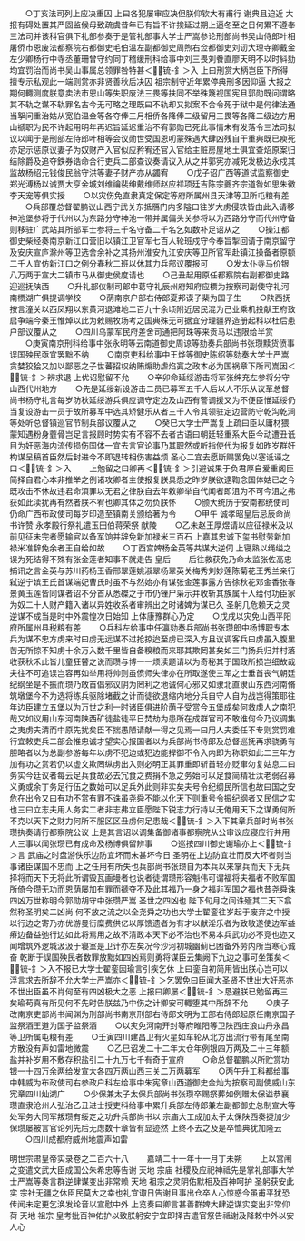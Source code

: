 <!-- { "loadSidebar": true } -->
　　○丁亥法司列上应决重囚  上曰各犯屡审应决但朕仰钦大有甫行  谢典且迫近  大报有碍处置其严固监候毋致疏虞昔年已有旨不许挨延过期上逼冬至之日何累不遵奉三法司并该科官俱下礼部参奏于是管礼部事大学士严嵩参论刑部尚书吴山侍郎叶相屠侨市恩废法都察院右都御史毛伯温左副都御史周煦右佥都御史刘讱大理寺卿戴金左少卿杨行中寺丞董珊曾守约同丁稽缓刑科给事中刘三畏刘餋直廖天明不以时紏劾均宜罚治而尚书吴山事属总领罪咎特甚＜锍-釒＞入  上曰刑赏大柄岂臣下所得擅专示私观此一端则赏亦非贤善秋后决囚  祖宗制守近年累停典刑多因仰逼  大报之期何輙测度朕意卖法市恩山等失职废法三畏等扶同不举殊篾视国宪且郭勋既问谓略其不轨之谋不轨罪名古今无可略之理既曰不轨却又拟案不合令死于狱中是何律法通当挐问重治姑从宽伯温金等各夺俸三月相侨各降俸二级留用三畏等各降二级边方用山禠职为民不许起用明年再迟旨延迟重治不宥郭勋已死此事情未有发落令三法司拟议以闻于是刑部左侍郎叶相等会议勋世受国恩叨蒙殊遇大肆凶残自干重典既已瘐死亦足示惩原议妻子为奴财产入官似应矜宥还官入官给主赃房屋地土俱宜查炤原案归结除爵及追夺鉄券诰命合行吏兵二部查议奏请议入从之并郭宪亦减死发极边永戍其监故杨绍元钱俊民翁守洪等妻子财产亦从蠲宥
　　○戊子诏广西等道试监察御史郑光溥杨以诚贾大亨金城刘维禴裴绅戴维师赵应祥项廷吉陈宗夔齐宗道昝如思朱徵李天宠等俱实授
　　○以灾伤免直隶真定保定等府所属州县天津等卫所屯粮有差
　　○兵部覆总督翟鹏议山西宁武关东抵鴈门内多隘口往岁大虏侵轶皆由此入请移神池堡参将于代州以为东路分守神池一带并属偏头关参将以为西路分守而代州守备则移驻广武站其所部军士参将三千名守备二千名乞如数补足诏从之
　　○操江都御史柴经奏南京新江口营旧以镇江卫官军七百人轮班戍守今奉旨掣回请于南京留守及安庆宣庐滁州等卫选舍余补之其扬州淮安九江安庆等卫所官军赴镇江操备者原额二千人宜仿新江口之例分春秋二班以休其力兵部议覆报可
　　○发太仆寺马价银八万两于宣大二镇市马从御史侯度请也
　　○己丑起用原任都察院右副都御史路迎巡抚陕西
　　○升礼部仪制司郎中葛守礼辰州府知府应槚为按察司副使守礼河南槚湖广俱提调学校
　　○荫南京户部右侍郎夏邦谟子棐为国子生
　　○陕西抚按言潼关以西凤翔以东黄河退滩地二百九十余顷附近居民混为己业乘机投献王府致启争端今秦王惟焯以此为敕赐牧场考之国典殊无可据宜分理疆界造册起科以杜后患户部议覆从之
　　○四川乌蒙军民府差舍司通把阿珠等来贡马以违限给半赏
　　○庚寅南京刑科给事中张永明等云南道御史周谅等劾奏兵部尚书张瓒黩货偾事误国殃民亟宜罢黜不纳
　　○南京吏科给事中王烨等御史陈绍等劾奏大学士严嵩贪婪狡狯又加以鄙恶之子世蕃招权纳贿煽助虐焰寘之政本必为国祸章下所司嵩因＜锍-釒＞辨求退  上优诏慰留不允
　　○辛卯命延绥游击将军张绅充左参将分守山西代州地方
　　○先是延绥新设游击二员已募军五千人后以人不乐从议革总督尚书杨守礼言每岁防秋延绥游兵俱应调守定边及山西有警调援又为不便臣惟延绥仍当复设游击一员于故所募军中选其矫健乐从者三千人令其领驻定边营防守乾沟乾涧等处听总督镇巡官节制兵部议覆从之
　　○癸巳大学士严嵩复上疏曰臣以庸材猥蒙知遇粉身虀骨岂足言报顾时势实有不容不去者古语曰朝廷轻重系大臣今动遭丑诋目为奸恶海内流传损伤国体一宜去言官论事乃其职然或听指使代为报复如昨岁群奸构谋呈稿首臣然后封进今不即退转相伤害益烦  圣心二宜去愿断赐罢免以塞诋诬之口＜锍-釒＞入
　　上勉留之曰卿再＜锍-釒＞引避诚果于负君厚自爱重阁臣简择自君心本非推举之例诸攻卿者主使报复朕具悉之昨岁朕欲逮鞫念国体姑已之今既攻击不休故违君命湏罪以无君之律朕自去年敕卿举自代闻者即沮为不可今沮之弗获如此渎扰再有然者朕不宥也卿其体之勿负朕怀
　　○颁大统历于安南都统使司仍命广西布政使司每岁印造至镇南关颁给著为令
　　○甲午  诚孝昭皇后忌辰命尚书许赞  永孝殿行祭礼遣玉田伯蒋荣祭  献陵
　　○乙未赵王厚煜请以应征禄米及以前见征未完者愿输官以备军饷并辞免新加禄米三百石  上嘉其忠诚下玺书慰劳新加禄米准辞免余者王自给如故
　　○丁酉宫婢杨金英等共谋大逆伺  上寝熟以绳缢之误为死结得不殊有张金莲者知事不就走告  皇后
　　后往救获免乃命太监张佐高忠捕讯之言金英与苏川药杨玉香邢翠莲姚淑翠杨翠英关梅秀刘妙莲陈菊花王秀兰亲行弑逆宁嫔王氏首谋端妃曹氏时虽不与然始亦有谋张金莲事露方告徐秋花邓金香张春景黄玉莲皆同谋者诏不分首从悉磔之于市仍锉尸枭示并收斩其族属十人给付功臣家为奴二十人财产籍入诸以异姓收系者审辨出之时诸婢为谋已久  圣躬几危赖天之灵逆谋不成当是时中外震惶次日始知  上体康豫群心乃定
　　○戊戌以灾免山西平阳府所属州县税粮有差
　　○兵科左给事中任瀛劾奏兵部尚书张瓒郎中杨博职专本兵为谋不忠方虏来时曰虏无远谋不过抢掠迨至虏已深入方且议调客兵曰虏虽入腹里苦无所掠不知虏十余万入数千里皆自备糗粮而来耶其欺罔甚矣如三门扬兵归并村落收获秋禾此皆儿童狂瞽之说而瓒与博一一烦渎题请以为奇秘其于国政所损岂细故哉夫往不可追误岂容再如举用将帅则虽偾师失律亦在所取遂使三军之士垂首丧气朝廷纪纲坐是不振而瓒乃敢首倡邪议阴为罔利之地诚何心邪又如隶北直隶山东西河南脩筑墩堡今不为选将练兵驱除堵截之计而徒欲退缩内地分兵自守人自为战岂得策耶往年边臣建立五堡以为万世之利一时诸臣俱进阶荫子受赏今五堡成矣何救虏人之南犯哉又如议用山东河南陕西矿徒盐徒平日焚劫为患所在成群官司不敢谁何今乃议调集之夷虏夫清而中原先扰矣臣不揣愚陋请献一得之见焉一曰用人夫委任不专则赏罚难行宜敕吏兵二部会推忠诚才望实心报国者以为兵部尚书侍郎及总督巡抚再求骁勇有胆略者以为总副参游每年以虏不犯边或犯边能捍御不令入内即为称职如此二三年方加有功之赏若仍以虚文欺罔纵虏出入则必明正其罪重即斩首轻亦贬窜勿复姑息二曰务实今廷议者每云足兵食故必去冗食之费捐不急之务始可以足食简精壮汰老弱召募义勇或余丁务足行伍之数始可以足兵外此则非实矣夫号令纪纲民所信也故曰国之安危在出令又曰有功不赏有罪不诛虽尧舜不能以化天下则重号令振纪纲者又民信之实也三曰立志夫用人务实二者非志弗立臣愿陛下锐志力行持以无倦用天下之谋勇何所不克以天下之财力何所不服区区丑虏何足患哉＜锍-釒＞入下其章兵部时尚书张瓒执奏请行都察院公议  上是其言诏以调集备御诸事都察院从公审议应寝应行并用人三事以闻张瓒已有成命及杨博俱留辨事
　　○巡按四川御史谢瑜亦上＜锍-釒＞言  武庙之时盘游佚乐边防宜坏而未甚坏今日  圣明在上边防宜壮而反大坏者则当事诸臣谋国不忠而  上之任用有所失也兵部尚书张瓒自为本兵以来掌兵而天下无兵择将而天下无将此所谓毁瓦画墁者也说者徒谓瓒形容魁伟可谓福将夫福者不败军国所倚今瓒无功而恩荫屡加有罪而禠夺不及此其福乃一身之福非军国之福也昔尧舜诛四凶万世称明今郭勋胡守中张瓒严嵩  圣世之四凶也  陛下旬月之间诛殛其二天下翕然称圣明矣二凶尚  何不放之流之以全尧舜之功也大学士翟銮往岁起于废弃之中授以行边之寄乃亦优游曼衍糜费供亿以厚馈遗者为有才以献淫乐者为致敬遂使边军益瘠边备益弛行边如此将焉用之故不清政本天下必不治也不易本兵武功必不竞也迩又闻增筑外逻城汲汲于寝室是卫计亦左矣况今沙河初城幽蓟已困备外劳内所当寒心诚奋  乾断于误国殃民者数罪放黜如四凶焉则勇将谋臣云集阙下九边之事可坐策矣＜锍-釒＞入不报已大学士翟銮因瑜言引疾乞休  上曰銮自初简用皆出朕心岂可以浮言求去所辞不允大学士严嵩亦＜锍-釒＞乞罢免曰臣闻大圣贤不世出大奸恶亦不世出臣虽不肖何至有四凶极大之恶  上报曰卿屡＜锍-釒＞恳避朕已勉留再三矣瑜苟真有所见何不先时告朕兹乃中伤之计卿安可輙堕其中所辞不允
　　○庚子改南京吏部尚书闻渊为刑部尚书南京刑部右侍郎文明为工部右侍郎起原任南京国子监祭酒王道为国子监祭酒
　　○以灾免河南开封等府睢阳等卫陕西庄浪山丹永昌等卫所属屯粮有差
　　○壬寅四川建昌卫有火星如车轮从北方出流行带有尾至南方散没有声如雷地微震
　　○乙巳诏发二十二年太仓年例银四万两及二十三年额盐并补岁用不敷存积盐引二十九万七千有奇于宣府
　　○命总督翟鹏以所贮赏功银一十四万余两给发宣大各四万两山西三关二万两募军
　　○丙午升工科都给事中韩威为布政使司右参政户科左给事中朱宪章山西道御史金灿为按察司副使威山东宪章四川灿湖广
　　○少保兼太子太保兵部尚书张瓒卒赐祭葬如例赠太保谥恭襄瓒直隶沧州人弘治乙丑进士授吏科给事中累升兵部左侍郎兼左副都御史总制宣大等处军务大同军叛瓒有绥定之功升兵部尚书以  宗庙大工成加太子太保陕西奏捷加少保瓒屡被言官论列先后无虑数十章皆有显迹然  上终不去之及是卒恤典犹加隆云
　　○四川成都府威州地震声如雷


明世宗肃皇帝实录卷之二百六十八
　　嘉靖二十一年十一月丁未朔
　　上以宫闱之变遣文武大臣成国公朱希忠等告谢  天地  宗庙  社稷及应祀神祗先是掌礼部事大学士严嵩等奏言群逆肆谋变出非常赖  天地  祖宗之灵阴佑默相及百神呵护  圣躬获安此实  宗社无疆之休臣民莫大之幸也礼宜诹日告谢且事出仓卒人心惊惑今虽甫平犹恐传闻未定更乞涣发纶音以宣慰中外  上览奏曰卿言甚善群婢大肆逆谋实变出非常仰荷  天地  祖宗  皇考妣百神佑护以致朕躬安宁宜即择吉遣官祭告祗谢及降敕中外以安人心

